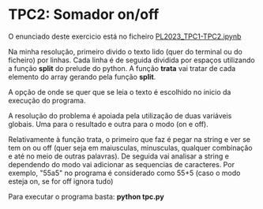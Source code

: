 <h1>TPC2: Somador on/off</h1>

<p>O enunciado deste exercicio está no ficheiro <a href="https://github.com/simaobarroso/PL2023/blob/main/TPC2/PL2023_TPC1-TPC2.ipynb">PL2023_TPC1-TPC2.ipynb</a></p>

<p>Na minha resolução, primeiro divido o texto lido (quer do terminal ou do ficheiro) por linhas. Cada linha é de seguida dividida por espaços utilizando a função <b>split</b> do prelude do python.
A função <b>trata</b> vai tratar de cada elemento do array gerando pela função <b>split</b>.</p>

<p>A opção de onde se quer que se leia o texto é escolhido no inicio da execução do programa.</p>

<p>A resolução do problema é apoiada pela utilização de duas variáveis globais. Uma para o resultado e outra para o modo (on e off).</p>

<p>Relativamente à função trata, o primeiro que faz é pegar na string e ver se tem on ou off (quer seja em maiusculas, minusculas, qualquer combinação e até no meio de outras palavras).
De seguida vai analisar a string e dependendo do modo vai adicionar as sequencias de caracteres. Por exemplo, "55a5" no programa é considerado como 55+5 (caso o modo esteja on, se for off ignora tudo)
</p>

<p>Para executar o programa basta: <b>python tpc.py</b></p>
